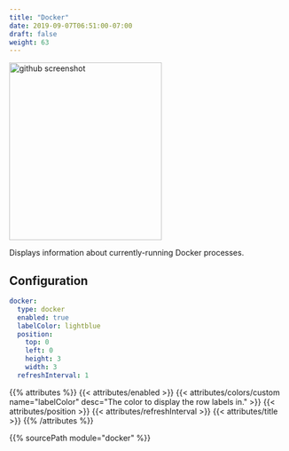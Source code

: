 ```yaml
---
title: "Docker"
date: 2019-09-07T06:51:00-07:00
draft: false
weight: 63
---
```


<img class="screenshot" src="/imgs/modules/docker.png" width="275" height="320" alt="github screenshot" />

Displays information about currently-running Docker processes.

## Configuration

```yaml
docker:
  type: docker
  enabled: true
  labelColor: lightblue
  position:
    top: 0
    left: 0
    height: 3
    width: 3
  refreshInterval: 1
```

{{% attributes %}}
  {{< attributes/enabled >}}
  {{< attributes/colors/custom name="labelColor" desc="The color to display the row labels in." >}}
  {{< attributes/position >}}
  {{< attributes/refreshInterval >}}
  {{< attributes/title >}}
{{% /attributes %}}

{{% sourcePath module="docker" %}}